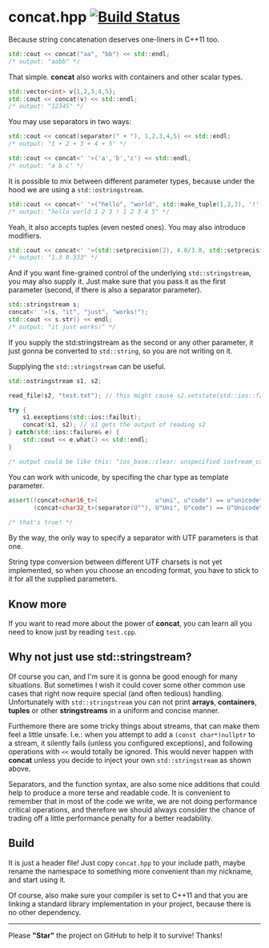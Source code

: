 concat.hpp [![Build Status](https://travis-ci.org/theypsilon/concat.svg?branch=master)](https://travis-ci.org/theypsilon/concat)
======

Because string concatenation deserves one-liners in C++11 too.

```cpp
std::cout << concat("aa", "bb") << std::endl;
/* output: "aabb" */
```
    
    
That simple. **concat** also works with containers and other scalar types.

```cpp
std::vector<int> v{1,2,3,4,5};
std::cout << concat(v) << std::endl;
/* output: "12345" */
```

    
You may use separators in two ways:

```cpp
std::cout << concat(separator(" + "), 1,2,3,4,5) << std::endl;
/* output: "1 + 2 + 3 + 4 + 5" */

std::cout << concat<' '>('a','b','c') << std::endl;
/* output: "a b c" */
```



It is possible to mix between different parameter types, because under the hood we are using a ``std::ostringstream``.

```cpp
std::cout << concat<' '>("hello", "world", std::make_tuple(1,2,3), '!', v) << std::endl;
/* output: "hello world 1 2 3 ! 1 2 3 4 5" */
```



Yeah, it also accepts tuples (even nested ones). You may also introduce modifiers.

```cpp
std::cout << concat<' '>(std::setprecision(2), 4.0/3.0, std::setprecision(3), 1.0/3.0) << std::endl;
/* output: "1.3 0.333" */
```



And if you want fine-grained control of the underlying ``std::stringstream``, you may also supply it. Just make sure that you pass it as the first parameter (second, if there is also a separator parameter).

```cpp
std::stringstream s;
concat<' '>(s, "it", "just", "works!");
std::cout << s.str() << endl;
/* output: "it just works!" */
```



If you supply the std:stringstream as the second or any other parameter, it just gonna be converted to ``std::string``, so you are not writing on it.

Supplying the ``std::stringstream`` can be useful.

```cpp
std::ostringstream s1, s2;

read_file(s2, "test.txt"); // this might cause s2.setstate(std::ios::failbit);

try {
    s1.exceptions(std::ios::failbit);
    concat(s1, s2); // s1 gets the output of reading s2
} catch(std::ios::failure& e) {
    std::cout << e.what() << std::endl;
}

/* output could be like this: "ios_base::clear: unspecified iostream_category error" */
```


    
You can work with unicode, by specifing the char type as template parameter.

```cpp
assert((concat<char16_t>(                u"uni", u"code") == u"unicode") &&
       (concat<char32_t>(separator(U""), U"Uni", U"code") == U"Unicode"));
           
/* that's true! */
```
    

By the way, the only way to specify a separator with UTF parameters is that one.

String type conversion between different UTF charsets is not yet implemented, so when you choose an encoding format, you have to stick to it for all the supplied parameters.

Know more
------

If you want to read more about the power of **concat**, you can learn all you need to know just by reading ``test.cpp``.

Why not just use std::stringstream?
------

Of course you can, and I'm sure it is gonna be good enough for many situations. But sometimes I wish it could cover some other common use cases that right now require special (and often tedious) handling. Unfortunately with ``std::stringstream`` you can not print **arrays**, **containers**, **tuples** or other **stringstreams** in a uniform and concise manner. 

Furthemore there are some tricky things about streams, that can make them feel a little unsafe. I.e.: when you attempt to add a ```(const char*)nullptr``` to a stream, it silently fails (unless you configured exceptions), and following operations with ``<<`` would totally be ignored. This would never happen with **concat** unless you decide to inject your own ``std::stringstream`` as shown above.

Separators, and the function syntax, are also some nice additions that could help to produce a more terse and readable code. It is convenient to remember that in most of the code we write, we are not doing performance critical operations, and therefore we should always consider the chance of trading off a little performance penalty for a better readability.

Build
------
It is just a header file! Just copy ``concat.hpp`` to your include path, maybe rename the namespace to something more convenient than my nickname, and start using it. 

Of course, also make sure your compiler is set to C++11 and that you are linking a standard library implementation in your project, because there is no other dependency. 

----

Please **"Star"** the project on GitHub to help it to survive! Thanks!
